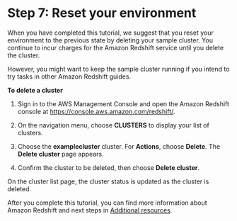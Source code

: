 # Step 7: Reset your environment<a name="rs-gsg-clean-up-tasks"></a>

When you have completed this tutorial, we suggest that you reset your environment to the previous state by deleting your sample cluster\. You continue to incur charges for the Amazon Redshift service until you delete the cluster\.

However, you might want to keep the sample cluster running if you intend to try tasks in other Amazon Redshift guides\. 

**To delete a cluster**

1. Sign in to the AWS Management Console and open the Amazon Redshift console at [https://console\.aws\.amazon\.com/redshift/](https://console.aws.amazon.com/redshift/)\.

1. On the navigation menu, choose **CLUSTERS** to display your list of clusters\. 

1. Choose the **examplecluster** cluster\. For **Actions**, choose **Delete**\. The **Delete cluster** page appears\. 

1. Confirm the cluster to be deleted, then choose **Delete cluster**\. 

On the cluster list page, the cluster status is updated as the cluster is deleted\. 

After you complete this tutorial, you can find more information about Amazon Redshift and next steps in [Additional resources](rs-gsg-additional-resources.md)\.